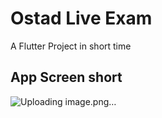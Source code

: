 # Ostad Live Exam

A Flutter Project in short time

## App Screen short

![Uploading image.png…]()


